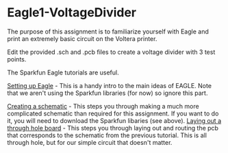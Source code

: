 # Eagle1-VoltageDivider

The purpose of this assignment is to familiarize yourself with Eagle and print an extremely basic circuit on the Voltera printer. 

Edit the provided .sch and .pcb files to create a voltage divider with 3 test points. 

The Sparkfun Eagle tutorials are useful. 

[Setting up Eagle](https://learn.sparkfun.com/tutorials/how-to-install-and-setup-eagle) - This is a handy intro to the main ideas of EAGLE. Note that we aren't using the Sparkfun libraries (for now) so ignore this part. 

[Creating a schematic](https://learn.sparkfun.com/tutorials/using-eagle-schematic) - This steps you through making a much more complicated schematic than required for this assignment. If you want to do it, you will need to download the Sparkfun libaries (see above).
[Laying out a through hole board](https://learn.sparkfun.com/tutorials/using-eagle-board-layout) - This steps you through laying out and routing the pcb that corresponds to the schematic from the previous tutorial. This is all through hole, but for our simple circuit that doesn't matter. 
